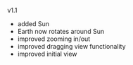 v1.1
- added Sun
- Earth now rotates around Sun
- improved zooming in/out
- improved dragging view functionality
- improved initial view
